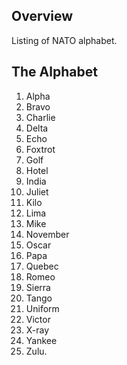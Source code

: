 ## Overview

Listing of NATO alphabet.

## The Alphabet

1.  Alpha
2.  Bravo
3.  Charlie
4.  Delta
5.  Echo
6.  Foxtrot
7.  Golf
8.  Hotel
9.  India
10. Juliet
11. Kilo
12. Lima
13. Mike
14. November
15. Oscar
16. Papa
17. Quebec
18. Romeo
19. Sierra
20. Tango
21. Uniform
22. Victor
23. X-ray
24. Yankee
25. Zulu.
